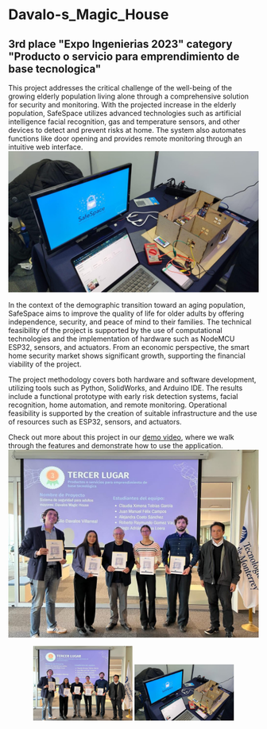 # Davalo-s_Magic_House
## 3rd place "Expo Ingenierias 2023" category "Producto o servicio para emprendimiento de base tecnologica"
This project addresses the critical challenge of the well-being of the growing elderly population living alone through a comprehensive solution for security and monitoring. With the projected increase in the elderly population, SafeSpace utilizes advanced technologies such as artificial intelligence facial recognition, gas and temperature sensors, and other devices to detect and prevent risks at home. The system also automates functions like door opening and provides remote monitoring through an intuitive web interface.
![Image 2](img/66a699b7-2c9d-4e9a-bf40-69a95207e83d.jpg)

In the context of the demographic transition toward an aging population, SafeSpace aims to improve the quality of life for older adults by offering independence, security, and peace of mind to their families. The technical feasibility of the project is supported by the use of computational technologies and the implementation of hardware such as NodeMCU ESP32, sensors, and actuators. From an economic perspective, the smart home security market shows significant growth, supporting the financial viability of the project.

The project methodology covers both hardware and software development, utilizing tools such as Python, SolidWorks, and Arduino IDE. The results include a functional prototype with early risk detection systems, facial recognition, home automation, and remote monitoring. Operational feasibility is supported by the creation of suitable infrastructure and the use of resources such as ESP32, sensors, and actuators.

Check out more about this project in our [demo video](https://youtu.be/ADH4FWjCIjY), where we walk through the features and demonstrate how to use the application.
![Image 1](img/0102f253-8c04-4f34-a3da-0da35a73e2c0.jpg)

<div style="text-align:center">
  <img src="img/0102f253-8c04-4f34-a3da-0da35a73e2c0.jpg" alt="Image 1" width="200"/>
  <img src="img/66a699b7-2c9d-4e9a-bf40-69a95207e83d.jpg" alt="Image 2" width="200"/>
</div>
